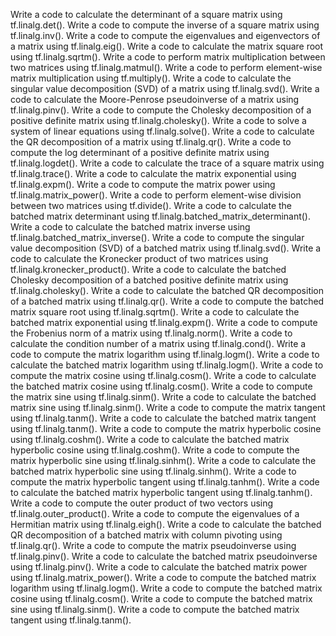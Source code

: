 Write a code to calculate the determinant of a square matrix using tf.linalg.det().
Write a code to compute the inverse of a square matrix using tf.linalg.inv().
Write a code to compute the eigenvalues and eigenvectors of a matrix using tf.linalg.eig().
Write a code to calculate the matrix square root using tf.linalg.sqrtm().
Write a code to perform matrix multiplication between two matrices using tf.linalg.matmul().
Write a code to perform element-wise matrix multiplication using tf.multiply().
Write a code to calculate the singular value decomposition (SVD) of a matrix using tf.linalg.svd().
Write a code to calculate the Moore-Penrose pseudoinverse of a matrix using tf.linalg.pinv().
Write a code to compute the Cholesky decomposition of a positive definite matrix using tf.linalg.cholesky().
Write a code to solve a system of linear equations using tf.linalg.solve().
Write a code to calculate the QR decomposition of a matrix using tf.linalg.qr().
Write a code to compute the log determinant of a positive definite matrix using tf.linalg.logdet().
Write a code to calculate the trace of a square matrix using tf.linalg.trace().
Write a code to calculate the matrix exponential using tf.linalg.expm().
Write a code to compute the matrix power using tf.linalg.matrix_power().
Write a code to perform element-wise division between two matrices using tf.divide().
Write a code to calculate the batched matrix determinant using tf.linalg.batched_matrix_determinant().
Write a code to calculate the batched matrix inverse using tf.linalg.batched_matrix_inverse().
Write a code to compute the singular value decomposition (SVD) of a batched matrix using tf.linalg.svd().
Write a code to calculate the Kronecker product of two matrices using tf.linalg.kronecker_product().
Write a code to calculate the batched Cholesky decomposition of a batched positive definite matrix using tf.linalg.cholesky().
Write a code to calculate the batched QR decomposition of a batched matrix using tf.linalg.qr().
Write a code to compute the batched matrix square root using tf.linalg.sqrtm().
Write a code to calculate the batched matrix exponential using tf.linalg.expm().
Write a code to compute the Frobenius norm of a matrix using tf.linalg.norm().
Write a code to calculate the condition number of a matrix using tf.linalg.cond().
Write a code to compute the matrix logarithm using tf.linalg.logm().
Write a code to calculate the batched matrix logarithm using tf.linalg.logm().
Write a code to compute the matrix cosine using tf.linalg.cosm().
Write a code to calculate the batched matrix cosine using tf.linalg.cosm().
Write a code to compute the matrix sine using tf.linalg.sinm().
Write a code to calculate the batched matrix sine using tf.linalg.sinm().
Write a code to compute the matrix tangent using tf.linalg.tanm().
Write a code to calculate the batched matrix tangent using tf.linalg.tanm().
Write a code to compute the matrix hyperbolic cosine using tf.linalg.coshm().
Write a code to calculate the batched matrix hyperbolic cosine using tf.linalg.coshm().
Write a code to compute the matrix hyperbolic sine using tf.linalg.sinhm().
Write a code to calculate the batched matrix hyperbolic sine using tf.linalg.sinhm().
Write a code to compute the matrix hyperbolic tangent using tf.linalg.tanhm().
Write a code to calculate the batched matrix hyperbolic tangent using tf.linalg.tanhm().
Write a code to compute the outer product of two vectors using tf.linalg.outer_product().
Write a code to compute the eigenvalues of a Hermitian matrix using tf.linalg.eigh().
Write a code to calculate the batched QR decomposition of a batched matrix with column pivoting using tf.linalg.qr().
Write a code to compute the matrix pseudoinverse using tf.linalg.pinv().
Write a code to calculate the batched matrix pseudoinverse using tf.linalg.pinv().
Write a code to calculate the batched matrix power using tf.linalg.matrix_power().
Write a code to compute the batched matrix logarithm using tf.linalg.logm().
Write a code to compute the batched matrix cosine using tf.linalg.cosm().
Write a code to compute the batched matrix sine using tf.linalg.sinm().
Write a code to compute the batched matrix tangent using tf.linalg.tanm().